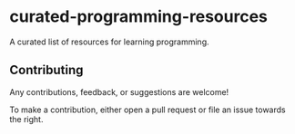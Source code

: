 # curated-programming-resources

A curated list of resources for learning programming.

## Contributing

Any contributions, feedback, or suggestions are welcome!

To make a contribution, either open a pull request or file an issue towards the right.
